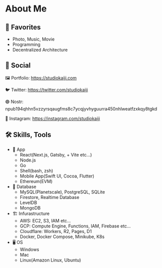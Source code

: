 # About Me

## 🤍 Favorites
- Photo, Music, Movie
- Programming
- Decentralized Architecture

## 🤝 Social
🖼 Portfolio: https://studiokaiji.com

🐦 Twitter: https://twitter.com/studiokaiji
 
🟣 Nostr: npub194qhhn5vzzyrsqaugfms8c7ycqjyvhyguurra450nhlweatfzxkqy8tgkd

🤳 Instagram: https://instagram.com/studiokaiji

## 🛠 Skills, Tools
- 📱 App
  - React(Next.js, Gatsby, + Vite etc...)
  - Node.js
  - Go
  - Shell(bash, zsh)
  - Mobile App(Swift UI, Cocoa, Flutter)
  - Ethereum(EVM)
- 📼 Database
  - MySQL(Planetscale), PostgreSQL, SQLite
  - Firestore, Realtime Database
  - LevelDB
  - MongoDB
- 🏗 Infurastructure
  - AWS: EC2, S3, IAM etc...
  - GCP: Compute Engine, Functions, IAM, Firebase etc...
  - Cloudflare: Workers, R2, Pages, D1
  - Docker, Docker Compose, Minikube, K8s
- 🖥 OS
  - Windows
  - Mac
  - Linux(Amazon Linux, Ubuntu)
